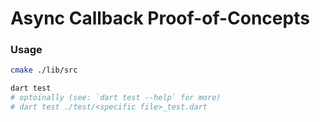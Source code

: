 # Async Callback Proof-of-Concepts

### Usage
```bash
cmake ./lib/src

dart test
# optoinally (see: `dart test --help` for more)
# dart test ./test/<specific file>_test.dart
```
